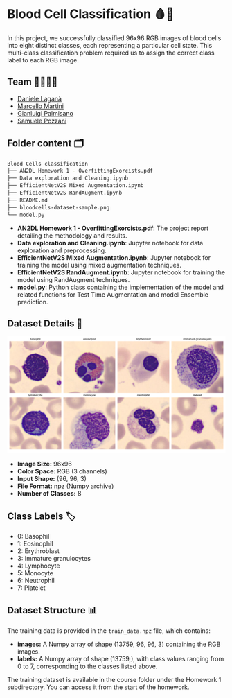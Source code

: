 # Blood Cell Classification 🩸🔬

In this project, we successfully classified 96x96 RGB images of blood cells into eight distinct classes, each representing a particular cell state. This multi-class classification problem required us to assign the correct class label to each RGB image.

## Team 👨🏻‍💻🚀
- [Daniele Laganà](https://github.com/danielelagana)
- [Marcello Martini](https://link.marcellomartini.tech/)
- [Gianluigi Palmisano](https://github.com/Gianlu01k)
- [Samuele Pozzani](https://github.com/sampozz)

## Folder content 🗂️

```bash
Blood Cells classification
├── AN2DL Homework 1 - OverfittingExorcists.pdf
├── Data exploration and Cleaning.ipynb
├── EfficientNetV2S Mixed Augmentation.ipynb
├── EfficientNetV2S RandAugment.ipynb
├── README.md
├── bloodcells-dataset-sample.png
└── model.py
```

- **AN2DL Homework 1 - OverfittingExorcists.pdf**: The project report detailing the methodology and results.
- **Data exploration and Cleaning.ipynb**: Jupyter notebook for data exploration and preprocessing.
- **EfficientNetV2S Mixed Augmentation.ipynb**: Jupyter notebook for training the model using mixed augmentation techniques.
- **EfficientNetV2S RandAugment.ipynb**: Jupyter notebook for training the model using RandAugment techniques.
- **model.py**: Python class containing the implementation of the model and related functions for Test Time Augmentation and model Ensemble prediction.

## Dataset Details 🔎

![Blood Cell Dataset](bloodcells-dataset-sample.png)

- **Image Size:** 96x96
- **Color Space:** RGB (3 channels)
- **Input Shape:** (96, 96, 3)
- **File Format:** npz (Numpy archive)
- **Number of Classes:** 8

## Class Labels 🏷️

- 0: Basophil
- 1: Eosinophil
- 2: Erythroblast
- 3: Immature granulocytes
- 4: Lymphocyte
- 5: Monocyte
- 6: Neutrophil
- 7: Platelet

## Dataset Structure 📊

The training data is provided in the `train_data.npz` file, which contains:

- **images:** A Numpy array of shape (13759, 96, 96, 3) containing the RGB images.
- **labels:** A Numpy array of shape (13759,), with class values ranging from 0 to 7, corresponding to the classes listed above.

The training dataset is available in the course folder under the Homework 1 subdirectory. You can access it from the start of the homework.